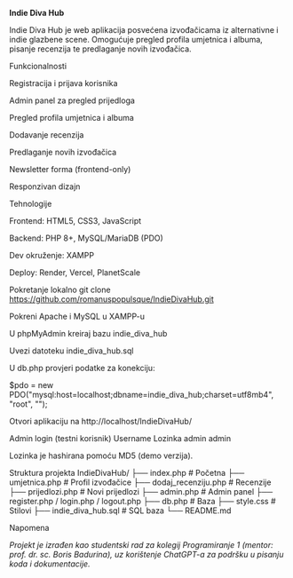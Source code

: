 **Indie Diva Hub**

Indie Diva Hub je web aplikacija posvećena izvođačicama iz alternativne i indie glazbene scene. Omogućuje pregled profila umjetnica i albuma, pisanje recenzija te predlaganje novih izvođačica.

Funkcionalnosti

Registracija i prijava korisnika

Admin panel za pregled prijedloga

Pregled profila umjetnica i albuma

Dodavanje recenzija

Predlaganje novih izvođačica

Newsletter forma (frontend-only)

Responzivan dizajn

Tehnologije

Frontend: HTML5, CSS3, JavaScript

Backend: PHP 8+, MySQL/MariaDB (PDO)

Dev okruženje: XAMPP

Deploy: Render, Vercel, PlanetScale

Pokretanje lokalno
git clone https://github.com/romanuspopulsque/IndieDivaHub.git


Pokreni Apache i MySQL u XAMPP-u

U phpMyAdmin kreiraj bazu indie_diva_hub

Uvezi datoteku indie_diva_hub.sql

U db.php provjeri podatke za konekciju:

$pdo = new PDO("mysql:host=localhost;dbname=indie_diva_hub;charset=utf8mb4", "root", "");


Otvori aplikaciju na http://localhost/IndieDivaHub/

Admin login (testni korisnik)
Username	Lozinka
admin	admin

Lozinka je hashirana pomoću MD5 (demo verzija).

Struktura projekta
IndieDivaHub/
├── index.php              # Početna
├── umjetnica.php          # Profil izvođačice
├── dodaj_recenziju.php    # Recenzije
├── prijedlozi.php         # Novi prijedlozi
├── admin.php              # Admin panel
├── register.php / login.php / logout.php
├── db.php                 # Baza
├── style.css              # Stilovi
├── indie_diva_hub.sql     # SQL baza
└── README.md

Napomena

_Projekt je izrađen kao studentski rad za kolegij Programiranje 1 (mentor: prof. dr. sc. Boris Badurina), uz korištenje ChatGPT-a za podršku u pisanju koda i dokumentacije._

